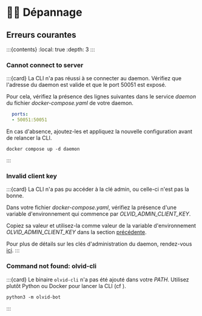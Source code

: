 # 👩‍🔧 Dépannage

## Erreurs courantes
:::{contents}
:local: true
:depth: 3
:::

### **Cannot connect to server**
:::{card} 
La CLI n'a pas réussi à se connecter au daemon. Vérifiez que l'adresse du daemon est valide et que le port 50051 est exposé.

Pour cela, vérifiez la présence des lignes suivantes dans le service *daemon* du fichier *docker-compose.yaml* de votre daemon.
```yaml
  ports:
  - 50051:50051
```
En cas d'absence, ajoutez-les et appliquez la nouvelle configuration avant de relancer la CLI.
```shell
docker compose up -d daemon
```
:::

### **Invalid client key**
:::{card}
La CLI n'a pas pu accéder à la clé admin, ou celle-ci n'est pas la bonne.

Dans votre fichier *docker-compose.yaml*, vérifiez la présence d'une variable d'environnement qui commence par *OLVID_ADMIN_CLIENT_KEY*.

Copiez sa valeur et utilisez-la comme valeur de la variable d'environnement *OLVID_ADMIN_CLIENT_KEY* dans la section [précédente](/cli/cli).

Pour plus de détails sur les clés d'administration du daemon, rendez-vous [ici](/daemon/options.md#clés-client-administrateur).
:::

### **Command not found: olvid-cli**
:::{card}
Le binaire `olvid-cli` n'a pas été ajouté dans votre *PATH*. Utilisez plutôt Python ou Docker pour lancer la CLI (cf [](/cli/cli)).

```shell
python3 -m olvid-bot
```
:::
